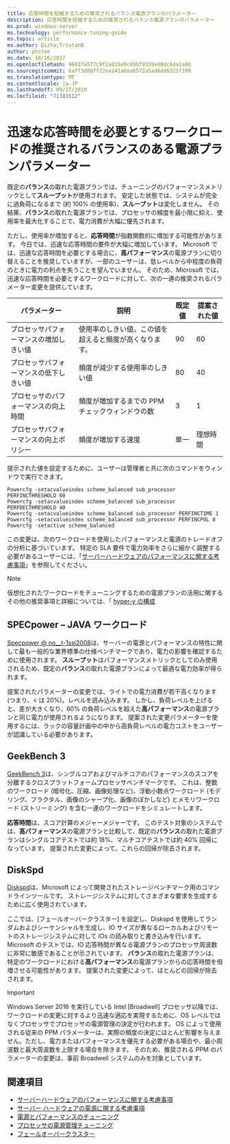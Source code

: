 ```yaml
---
title: 応答時間を短縮するための推奨されるバランス電源プランのパラメーター
description: 応答時間を短縮するための推奨されるバランス電源プランのパラメーター
ms.prod: windows-server
ms.technology: performance-tuning-guide
ms.topic: article
ms.author: Qizha;TristanB
author: phstee
ms.date: 10/16/2017
ms.openlocfilehash: 96037a577c9f2a835e9c49bf9339ed8dc6da1a6b
ms.sourcegitcommit: 6aff3d88ff22ea141a6ea6572a5ad8dd6321f199
ms.translationtype: MT
ms.contentlocale: ja-JP
ms.lasthandoff: 09/27/2019
ms.locfileid: "71383512"
---
```

# <a name="recommended-balanced-power-plan-parameters-for-workloads-requiring-quick-response-times"></a>迅速な応答時間を必要とするワークロードの推奨されるバランスのある電源プランパラメーター

既定の**バランス**の取れた電源プランでは、チューニングのパフォーマンスメトリックとして**スループット**が使用されます。 安定した状態では、システムが完全に過負荷になるまで (約 100% の使用率)、**スループット**は変化しません。  その結果、**バランス**の取れた電源プランでは、プロセッサの頻度を最小限に抑え、使用率を最大化することで、電力消費が大幅に優先されます。

ただし、使用率が増加すると、**応答時間**が指数関数的に増加する可能性があります。 今日では、迅速な応答時間の要件が大幅に増加しています。 Microsoft では、迅速な応答時間を必要とする場合に、**高パフォーマンス**の電源プランに切り替えることを推奨していますが、一部のユーザーは、低レベルから中程度の負荷のときに電力の利点を失うことを望んでいません。 そのため、Microsoft では、迅速な応答時間を必要とするワークロードに対して、次の一連の推奨されるパラメーター変更を提供しています。


| パラメーター | 説明 | 既定値 | 提案された値 |
|------------------------|--------------------------------------------------------------------------------------------------------------------------------------------------------|----------------------------------------------------------------------------------|-----------------------------------------------------------------------------------------------------------------------------------------------------------|
| プロセッサパフォーマンスの増加しきい値 | 使用率のしきい値。この値を超えると頻度が高くなります。 | 90 | 60 |
| プロセッサパフォーマンスの低下しきい値 | 頻度が減少する使用率のしきい値 | 80 | 40 |
| プロセッサのパフォーマンスの向上時間 | 頻度が増加するまでの PPM チェックウィンドウの数 | 3 | 1 |
| プロセッサパフォーマンスの向上ポリシー | 頻度が増加する速度 | 単一 | 理想時間 |

提示された値を設定するために、ユーザーは管理者と共に次のコマンドをウィンドウで実行できます。

``` syntax
Powercfg -setacvalueindex scheme_balanced sub_processor PERFINCTHRESHOLD 60
Powercfg -setacvalueindex scheme_balanced sub_processor PERFDECTHRESHOLD 40
Powercfg -setacvalueindex scheme_balanced sub_processor PERFINCTIME 1
Powercfg -setacvalueindex scheme_balanced sub_processor PERFINCPOL 0
Powercfg -setactive scheme_balanced
```

この変更は、次のワークロードを使用したパフォーマンスと電源のトレードオフの分析に基づいています。 特定の SLA 要件で電力効率をさらに細かく調整する必要があるユーザーには、「[サーバーハードウェアのパフォーマンスに関する考慮事項](../power.md)」を参照してください。

>[!Note]
> 仮想化されたワークロードをチューニングするための電源プランの活用に関するその他の推奨事項と詳細については、「 [hyper-v の構成](../../role/hyper-v-server/configuration.md)

## <a name="specpower--java-workload"></a>SPECpower – JAVA ワークロード

[Specpower @ no__t-1ssj2008](http://spec.org/power_ssj2008/)は、サーバーの電源とパフォーマンスの特性に関して最も一般的な業界標準の仕様ベンチマークであり、電力の影響を確認するために使用されます。 **スループット**はパフォーマンスメトリックとしてのみ使用されるため、既定の**バランス**の取れた電源プランによって最適な電力効率が得られます。

提案されたパラメーターの変更では、ライトでの電力消費が若干高くなります (つまり、< は 20%)。レベルを読み込みます。 しかし、負荷レベルを上げると、差が大きくなり、60% の負荷レベルを超えた**高パフォーマンス**の電源プランと同じ電力が使用されるようになります。 提案された変更パラメーターを使用するには、ラックの容量計画中の中から高負荷レベルの電力コストをユーザーが認識している必要があります。

## <a name="geekbench-3"></a>GeekBench 3

[GeekBench 3](http://www.geekbench.com/geekbench3/)は、シングルコアおよびマルチコアのパフォーマンスのスコアを分離するクロスプラットフォームプロセッサベンチマークです。 これは、整数のワークロード (暗号化、圧縮、画像処理など)、浮動小数点ワークロード (モデリング、フラクタル、画像のシャープ化、画像のぼかしなど) とメモリワークロード (ストリーミング) を含む一連のワークロードをシミュレートします。

**応答時間**は、スコア計算のメジャーメジャーです。 このテスト対象のシステムでは、**高パフォーマンス**の電源プランと比較して、既定の**バランス**の取れた電源プランはシングルコアテストでは約 18%、マルチコアテストでは約 40% 回帰になっています。 提案された変更によって、これらの回帰が除去されます。

## <a name="diskspd"></a>DiskSpd

[Diskspd](https://en.wikipedia.org/wiki/Diskspd)は、Microsoft によって開発されたストレージベンチマーク用のコマンドラインツールです。 ストレージシステムに対してさまざまな要求を生成するために広く使用されています。

ここでは、[フェールオーバークラスター] を設定し、Diskspd を使用してランダムおよびシーケンシャルを生成し、IO サイズが異なるローカルおよびリモートのストレージシステムに対して IOs の読み取りと書き込みを行います。 Microsoft のテストでは、IO 応答時間が異なる電源プランのプロセッサ周波数に非常に敏感であることが示されています。 **バランス**の取れた電源プランは、特定のワークロードにおける**高パフォーマンス**の電源プランからの応答時間を倍増させる可能性があります。 提案された変更によって、ほとんどの回帰が除去されます。

>[!Important]
>Windows Server 2016 を実行している Intel [Broadwell] プロセッサ以降では、ワークロードの変更に対するより迅速な適応を実現するために、OS レベルではなくプロセッサでプロセッサの電源管理の決定が行われます。 OS によって使用される従来の PPM パラメーターは、実際の頻度の決定にほとんど影響を与えません。ただし、電力またはパフォーマンスを優先する必要がある場合や、最小周波数と最大周波数を上限する場合を除きます。 そのため、推奨される PPM のパラメーターの変更は、事前 Broadwell システムのみを対象としています。

## <a name="see-also"></a>関連項目
- [サーバーハードウェアのパフォーマンスに関する考慮事項](../index.md)
- [サーバー ハードウェアの電源に関する考慮事項](../power.md)
- [電源とパフォーマンスのチューニング](power-performance-tuning.md)
- [プロセッサの電源管理チューニング](processor-power-management-tuning.md)
- [フェールオーバークラスター](https://technet.microsoft.com/library/cc725923.aspx)
